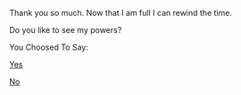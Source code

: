Thank you so much.
Now that I am full I can rewind the time.

Do you like to see my powers?

You Choosed To Say:

[Yes](../little-me.md)

[No](/call-scotty/call-scotty.md)
